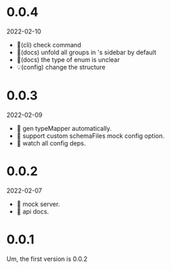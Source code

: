 # 0.0.4

2022-02-10

- 🎸(cli) check command
- 🎸(docs) unfold all groups in 's sidebar by default
- 🐛(docs) the type of enum is unclear
- 💡(config) change the structure

# 0.0.3

2022-02-09

- 🎸 gen typeMapper automatically.
- 🎸 support custom schemaFiles mock config option.
- 🎸 watch all config deps.

# 0.0.2

2022-02-07

- 🎸 mock server.
- 🎸 api docs.

# 0.0.1

Um, the first version is 0.0.2
